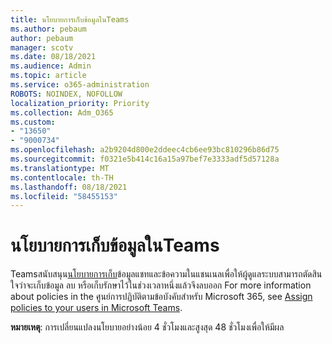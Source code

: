 ```yaml
---
title: นโยบายการเก็บข้อมูลในTeams
ms.author: pebaum
author: pebaum
manager: scotv
ms.date: 08/18/2021
ms.audience: Admin
ms.topic: article
ms.service: o365-administration
ROBOTS: NOINDEX, NOFOLLOW
localization_priority: Priority
ms.collection: Adm_O365
ms.custom:
- "13650"
- "9000734"
ms.openlocfilehash: a2b9204d800e2ddeec4cb6ee93bc810296b86d75
ms.sourcegitcommit: f0321e5b414c16a15a97bef7e3333adf5d57128a
ms.translationtype: MT
ms.contentlocale: th-TH
ms.lasthandoff: 08/18/2021
ms.locfileid: "58455153"
---
```

# <a name="retention-policies-in-teams"></a>นโยบายการเก็บข้อมูลในTeams

Teamsสนับสนุน[นโยบายการเก็บ](https://docs.microsoft.com/microsoftteams/retention-policies)ข้อมูลแชทและข้อความในแชนเนลเพื่อให้ผู้ดูแลระบบสามารถตัดสินใจว่าจะเก็บข้อมูล ลบ หรือเก็บรักษาไว้ในช่วงเวลาหนึ่งแล้วจึงลบออก For more information about policies in the ศูนย์การปฏิบัติตามข้อบังคับสำหรับ Microsoft 365, see [Assign policies to your users in Microsoft Teams](https://docs.microsoft.com/microsoftteams/assign-policies).

**หมายเหตุ**: การเปลี่ยนแปลงนโยบายอย่างน้อย 4 ชั่วโมงและสูงสุด 48 ชั่วโมงเพื่อให้มีผล
